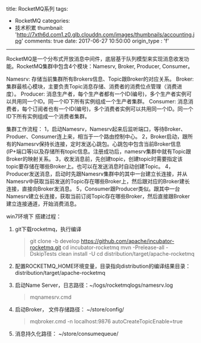 title: RocketMQ系列
tags:
  - RocketMQ
categories:
  - 技术积累
thumbnail: 'http://7xth6d.com1.z0.glb.clouddn.com/images/thumbnails/accounting.jpg'
comments: true
date: 2017-06-27 10:50:00
origin_type : 'f'

---
RocketMQ是一个分布式开放消息中间件，底层基于队列模型来实现消息收发功能。RocketMQ集群中包含4个模块：Namesrv, Broker, Producer, Consumer。

Namesrv: 存储当前集群所有Brokers信息、Topic跟Broker的对应关系。
Broker: 集群最核心模块，主要负责Topic消息存储、消费者的消费位点管理（消费进度）。
Producer: 消息生产者，每个生产者都有一个ID(编号)，多个生产者实例可以共用同一个ID。同一个ID下所有实例组成一个生产者集群。
Consumer: 消息消费者，每个订阅者也有一个ID(编号)，多个消费者实例可以共用同一个ID。同一个ID下所有实例组成一个消费者集群。

集群工作流程：
1，启动Namesrv，Namesrv起来后监听端口，等待Broker、Produer、Consumer连上来，相当于一个路由控制中心。
2，Broker启动，跟所有的Namesrv保持长连接，定时发送心跳包。心跳包中包含当前Broker信息(IP+端口等)以及存储所有topic信息。注册成功后，namesrv集群中就有Topic跟Broker的映射关系。
3，收发消息前，先创建topic，创建topic时需要指定该topic要存储在哪些Broker上。也可以在发送消息时自动创建Topic。
4，Producer发送消息，启动时先跟Namesrv集群中的其中一台建立长连接，并从Namesrv中获取当前发送的Topic存在哪些Broker上，然后跟对应的Broker建长连接，直接向Broker发消息。
5，Consumer跟Producer类似。跟其中一台Namesrv建立长连接，获取当前订阅Topic存在哪些Broker，然后直接跟Broker建立连接通道，开始消费消息。

win7环境下 搭建过程：
1. git下载rocketmq，执行编译

    > git clone -b develop https://github.com/apache/incubator-rocketmq.git
    > cd incubator-rocketmq
    > mvn -Prelease-all -DskipTests clean install -U
    > cd distribution/target/apache-rocketmq

2. 配置ROCKETMQ_HOME环境变量，目录指向distribution的编译结果目录：distribution/target/apache-rocketmq

3. 启动Name Server，日志路径：~/logs/rocketmqlogs/namesrv.log

    > mqnamesrv.cmd

4. 启动Broker， 文件存储路径： ~/store/config/

    > mqbroker.cmd -n localhost:9876 autoCreateTopicEnable=true

5. 消息持久化路径： ~/store/consumequeue/<Topic>
